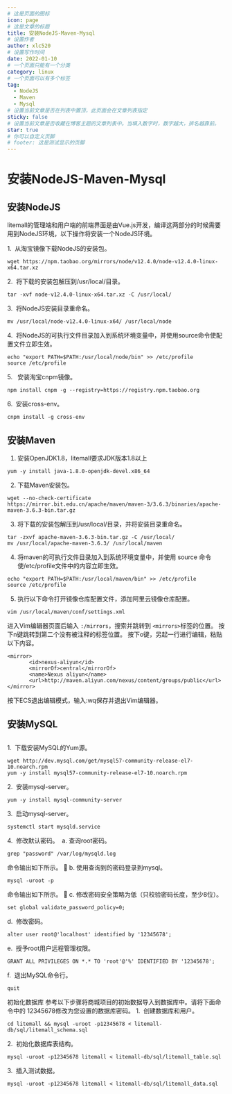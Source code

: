 ```yaml
---
# 这是页面的图标
icon: page
# 这是文章的标题
title: 安装NodeJS-Maven-Mysql
# 设置作者
author: xlc520
# 设置写作时间
date: 2022-01-10
# 一个页面只能有一个分类
category: linux
# 一个页面可以有多个标签
tag:
  - NodeJS
  - Maven
  - Mysql
# 设置当前文章是否在列表中置顶，此页面会在文章列表指定
sticky: false
# 设置当前文章是否收藏在博客主题的文章列表中。当填入数字时，数字越大，排名越靠前。
star: true
# 你可以自定义页脚
# footer: 这是测试显示的页脚
---
```

# 安装NodeJS-Maven-Mysql

## 安装NodeJS

litemall的管理端和用户端的前端界面是由Vue.js开发，编译这两部分的时候需要用到NodeJS环境，以下操作将安装一个NodeJS环境。

1.  从淘宝镜像下载NodeJS的安装包。
```
wget https://npm.taobao.org/mirrors/node/v12.4.0/node-v12.4.0-linux-x64.tar.xz
```
2.  将下载的安装包解压到/usr/local/目录。
```
tar -xvf node-v12.4.0-linux-x64.tar.xz -C /usr/local/
```
3.  将NodeJS安装目录重命名。
```
mv /usr/local/node-v12.4.0-linux-x64/ /usr/local/node
```
4.  将NodeJS的可执行文件目录加入到系统环境变量中，并使用source命令使配置文件立即生效。
```
echo "export PATH=$PATH:/usr/local/node/bin" >> /etc/profile
source /etc/profile
```
5.   安装淘宝cnpm镜像。
```
npm install cnpm -g --registry=https://registry.npm.taobao.org
```
6.  安装cross-env。
```
cnpm install -g cross-env
```



## 安装Maven

1. 安装OpenJDK1.8，litemall要求JDK版本1.8以上
```
yum -y install java-1.8.0-openjdk-devel.x86_64
```
2. 下载Maven安装包。
```
wget --no-check-certificate https://mirror.bit.edu.cn/apache/maven/maven-3/3.6.3/binaries/apache-maven-3.6.3-bin.tar.gz
```
3. 将下载的安装包解压到/usr/local/目录，并将安装目录重命名。
```
tar -zxvf apache-maven-3.6.3-bin.tar.gz -C /usr/local/
mv /usr/local/apache-maven-3.6.3/ /usr/local/maven
```
4. 将maven的可执行文件目录加入到系统环境变量中，并使用 source 命令使/etc/profile文件中的内容立即生效。
```
echo "export PATH=$PATH:/usr/local/maven/bin" >> /etc/profile
source /etc/profile
```
5. 执行以下命令打开镜像仓库配置文件，添加阿里云镜像仓库配置。
```
vim /usr/local/maven/conf/settings.xml
```
进入Vim编辑器页面后输入 `:/mirrors`，搜索并跳转到 `<mirrors>`标签的位置。
按下n键跳转到第二个没有被注释的标签位置。
按下o键，另起一行进行编辑，粘贴以下内容。
```shell
<mirror>
       <id>nexus-aliyun</id>
       <mirrorOf>central</mirrorOf>
       <name>Nexus aliyun</name>
       <url>http://maven.aliyun.com/nexus/content/groups/public</url>
</mirror>
```
按下ECS退出编辑模式，输入:wq保存并退出Vim编辑器。


## 安装MySQL
## 
1.  下载安装MySQL的Yum源。
```
wget http://dev.mysql.com/get/mysql57-community-release-el7-10.noarch.rpm
yum -y install mysql57-community-release-el7-10.noarch.rpm
```
2.  安装mysql-server。
```
yum -y install mysql-community-server
```
3.  启动mysql-server。
```
systemctl start mysqld.service
```
4.  修改默认密码。 
a. 查询root密码。
```
grep "password" /var/log/mysqld.log
```
命令输出如下所示。

b. 使用查询到的密码登录到mysql。
```
mysql -uroot -p
```
命令输出如下所示。

c. 修改密码安全策略为低（只校验密码长度，至少8位）。
```
set global validate_password_policy=0;
```
d.  修改密码。
```
alter user root@'localhost' identified by '12345678';
```
e.  授予root用户远程管理权限。
```
GRANT ALL PRIVILEGES ON *.* TO 'root'@'%' IDENTIFIED BY '12345678';
```
f.  退出MySQL命令行。
```
quit
```

初始化数据库
参考以下步骤将商城项目的初始数据导入到数据库中。请将下面命令中的 12345678修改为您设置的数据库密码。
1.  创建数据库和用户。
```
cd litemall && mysql -uroot -p12345678 < litemall-db/sql/litemall_schema.sql
```
2.  初始化数据库表结构。
```
mysql -uroot -p12345678 litemall < litemall-db/sql/litemall_table.sql
```
3.  插入测试数据。
```
mysql -uroot -p12345678 litemall < litemall-db/sql/litemall_data.sql
```
